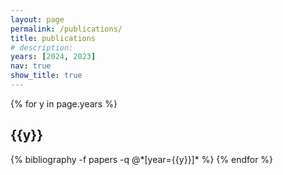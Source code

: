```yaml
---
layout: page
permalink: /publications/
title: publications
# description:
years: [2024, 2023]
nav: true
show_title: true
---
```


<div class="publications">

{% for y in page.years %}
  <h2 class="year">{{y}}</h2>
  {% bibliography -f papers -q @*[year={{y}}]* %}
{% endfor %}

</div>
